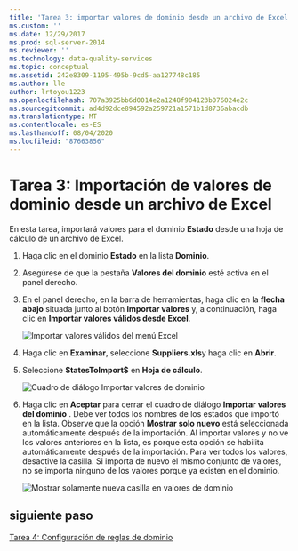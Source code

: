 ```yaml
---
title: 'Tarea 3: importar valores de dominio desde un archivo de Excel | Microsoft Docs'
ms.custom: ''
ms.date: 12/29/2017
ms.prod: sql-server-2014
ms.reviewer: ''
ms.technology: data-quality-services
ms.topic: conceptual
ms.assetid: 242e8309-1195-495b-9cd5-aa127748c185
ms.author: lle
author: lrtoyou1223
ms.openlocfilehash: 707a3925bb6d0014e2a1248f904123b076024e2c
ms.sourcegitcommit: ad4d92dce894592a259721a1571b1d8736abacdb
ms.translationtype: MT
ms.contentlocale: es-ES
ms.lasthandoff: 08/04/2020
ms.locfileid: "87663856"
---
```

# <a name="task-3-importing-domain-values-from-an-excel-file"></a>Tarea 3: Importación de valores de dominio desde un archivo de Excel

  En esta tarea, importará valores para el dominio **Estado** desde una hoja de cálculo de un archivo de Excel.

1.  Haga clic en el dominio **Estado** en la lista **Dominio**.

2.  Asegúrese de que la pestaña **Valores del dominio** esté activa en el panel derecho.

3.  En el panel derecho, en la barra de herramientas, haga clic en la **flecha abajo** situada junto al botón **Importar valores** y, a continuación, haga clic en **Importar valores válidos desde Excel**.

     ![Importar valores válidos del menú Excel](../../2014/tutorials/media/et-importingdomainvaluesfromanexcelfile-01.jpg "Importar valores válidos del menú Excel")

4.  Haga clic en **Examinar**, seleccione **Suppliers.xls**y haga clic en **Abrir**.

5.  Seleccione **StatesToImport$** en **Hoja de cálculo**.

     ![Cuadro de diálogo Importar valores de dominio](../../2014/tutorials/media/et-importingdomainvaluesfromanexcelfile-02.jpg "Cuadro de diálogo Importar valores de dominio")

6.  Haga clic en **Aceptar** para cerrar el cuadro de diálogo **Importar valores del dominio** . Debe ver todos los nombres de los estados que importó en la lista. Observe que la opción **Mostrar solo nuevo** está seleccionada automáticamente después de la importación. Al importar valores y no ve los valores anteriores en la lista, es porque esta opción se habilita automáticamente después de la importación. Para ver todos los valores, desactive la casilla. Si importa de nuevo el mismo conjunto de valores, no se importa ninguno de los valores porque ya existen en el dominio.

     ![Mostrar solamente nueva casilla en valores de dominio](../../2014/tutorials/media/et-importingdomainvaluesfromanexcelfile-03.jpg "Mostrar solamente nueva casilla en valores de dominio")

## <a name="next-step"></a>siguiente paso
 [Tarea 4: Configuración de reglas de dominio](../../2014/tutorials/task-4-setting-domain-rules.md)


